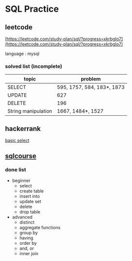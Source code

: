 # SQL Practice

## leetcode

[https://leetcode.com/study-plan/sql/?progress=xkrbglo7](https://leetcode.com/study-plan/sql/?progress=xkrbglo7)

language : mysql

### solved list (incomplete)

| topic               | problem                    |
| ------------------- | -------------------------- |
| SELECT              | 595, 1757, 584, 183*, 1873 |
| UPDATE              | 627                        |
| DELETE              | 196                        |
| String manipulation | 1667, 1484*, 1527          |


## hackerrank

[basic select](https://www.hackerrank.com/domains/sql?filters%5Bsubdomains%5D%5B%5D=select)

## [sqlcourse](https://www.sqlcourse.com/)

### done list

- beginner
  - select
  - create table
  - insert into
  - update set
  - delete
  - drop table
- advanced
  - distinct
  - aggregate functions
  - group by
  - having
  - order by
  - and, or
  - inner join